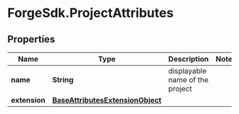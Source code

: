 # ForgeSdk.ProjectAttributes

## Properties
Name | Type | Description | Notes
------------ | ------------- | ------------- | -------------
**name** | **String** | displayable name of the project | 
**extension** | [**BaseAttributesExtensionObject**](BaseAttributesExtensionObject.md) |  | 



